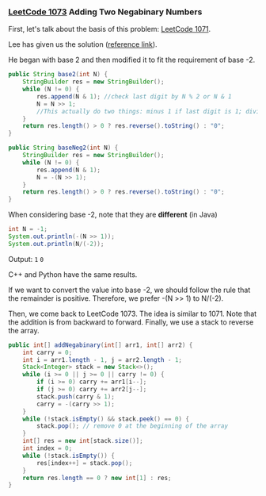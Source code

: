 ### [LeetCode 1073](https://leetcode.com/problems/adding-two-negabinary-numbers/) Adding Two Negabinary Numbers

First, let's talk about the basis of this problem: [LeetCode 1071](https://leetcode.com/problems/convert-to-base-2/).

Lee has given us the solution ([reference link](https://leetcode.com/problems/convert-to-base-2/discuss/265507/JavaC%2B%2BPython-2-lines-Exactly-Same-as-Base-2)).

He began with base 2 and then modified it to fit the requirement of base -2.

```java
public String base2(int N) {
    StringBuilder res = new StringBuilder();
    while (N != 0) {
        res.append(N & 1); //check last digit by N % 2 or N & 1
        N = N >> 1; 
        //This actually do two things: minus 1 if last digit is 1; divide N by 2.
    }
    return res.length() > 0 ? res.reverse().toString() : "0";
}

public String baseNeg2(int N) {
    StringBuilder res = new StringBuilder();
    while (N != 0) {
        res.append(N & 1);
        N = -(N >> 1);
    }
    return res.length() > 0 ? res.reverse().toString() : "0";
}
```

When considering base -2, note that they are **different** (in Java)

```java
int N = -1;
System.out.println(-(N >> 1));
System.out.println(N/(-2));
```

Output:
`1`
`0`

C++ and Python have the same results.

If we want to convert the value into base -2, we should follow the rule that the remainder is positive. Therefore, we prefer -(N >> 1) to N/(-2).

Then, we come back to LeetCode 1073. The idea is similar to 1071. Note that the addition is from backward to forward. Finally, we use a stack to reverse the array.

```java
public int[] addNegabinary(int[] arr1, int[] arr2) {
    int carry = 0;
    int i = arr1.length - 1, j = arr2.length - 1;
    Stack<Integer> stack = new Stack<>();
    while (i >= 0 || j >= 0 || carry != 0) {
        if (i >= 0) carry += arr1[i--];
        if (j >= 0) carry += arr2[j--];
        stack.push(carry & 1);
        carry = -(carry >> 1);
    }
    while (!stack.isEmpty() && stack.peek() == 0) {
        stack.pop(); // remove 0 at the beginning of the array
    }
    int[] res = new int[stack.size()];
    int index = 0;
    while (!stack.isEmpty()) {
        res[index++] = stack.pop();
    }
    return res.length == 0 ? new int[1] : res;
}
```



